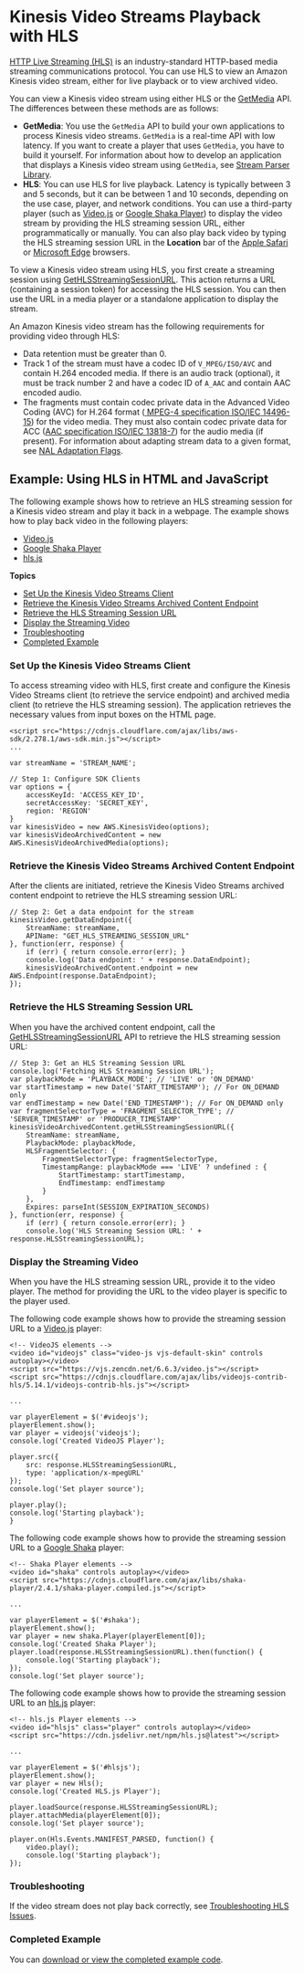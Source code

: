 # Kinesis Video Streams Playback with HLS<a name="how-hls"></a>

[HTTP Live Streaming \(HLS\)](https://en.wikipedia.org/wiki/HTTP_Live_Streaming) is an industry\-standard HTTP\-based media streaming communications protocol\. You can use HLS to view an Amazon Kinesis video stream, either for live playback or to view archived video\.

You can view a Kinesis video stream using either HLS or the [GetMedia](https://docs.aws.amazon.com/kinesisvideostreams/latest/dg/API_dataplane_GetMedia.html) API\. The differences between these methods are as follows:
+ **GetMedia**: You use the `GetMedia` API to build your own applications to process Kinesis video streams\. `GetMedia` is a real\-time API with low latency\. If you want to create a player that uses `GetMedia`, you have to build it yourself\. For information about how to develop an application that displays a Kinesis video stream using `GetMedia`, see [Stream Parser Library](parser-library.md)\.
+ **HLS**: You can use HLS for live playback\. Latency is typically between 3 and 5 seconds, but it can be between 1 and 10 seconds, depending on the use case, player, and network conditions\. You can use a third\-party player \(such as [Video\.js](https://github.com/videojs/video.js/) or [Google Shaka Player](https://github.com/google/shaka-player)\) to display the video stream by providing the HLS streaming session URL, either programmatically or manually\. You can also play back video by typing the HLS streaming session URL in the **Location** bar of the [Apple Safari](https://www.apple.com/safari/) or [Microsoft Edge](https://www.microsoft.com/en-us/windows/microsoft-edge) browsers\.

To view a Kinesis video stream using HLS, you first create a streaming session using [GetHLSStreamingSessionURL](https://docs.aws.amazon.com/kinesisvideostreams/latest/dg/API_reader_GetHLSStreamingSessionURL.html)\. This action returns a URL \(containing a session token\) for accessing the HLS session\. You can then use the URL in a media player or a standalone application to display the stream\. 

An Amazon Kinesis video stream has the following requirements for providing video through HLS:
+ Data retention must be greater than 0\.
+ Track 1 of the stream must have a codec ID of `V_MPEG/ISO/AVC` and contain H\.264 encoded media\. If there is an audio track \(optional\), it must be track number 2 and have a codec ID of `A_AAC` and contain AAC encoded audio\.
+ The fragments must contain codec private data in the Advanced Video Coding \(AVC\) for H\.264 format \([ MPEG\-4 specification ISO/IEC 14496\-15](https://www.iso.org/standard/55980.html)\) for the video media\. They must also contain codec private data for ACC \([AAC specification ISO/IEC 13818\-7](https://www.iso.org/standard/43345.html)\) for the audio media \(if present\)\. For information about adapting stream data to a given format, see [NAL Adaptation Flags](producer-reference-nal.md)\. 

## Example: Using HLS in HTML and JavaScript<a name="how-hls-ex1"></a>

The following example shows how to retrieve an HLS streaming session for a Kinesis video stream and play it back in a webpage\. The example shows how to play back video in the following players:
+ [Video\.js](https://github.com/videojs/video.js/) 
+ [Google Shaka Player](https://github.com/google/shaka-player)
+ [hls\.js](https://github.com/video-dev/hls.js/)

**Topics**
+ [Set Up the Kinesis Video Streams Client](#how-hls-ex1-setup)
+ [Retrieve the Kinesis Video Streams Archived Content Endpoint](#how-hls-ex1-endpoint)
+ [Retrieve the HLS Streaming Session URL](#how-hls-ex1-session)
+ [Display the Streaming Video](#how-hls-ex1-display)
+ [Troubleshooting](#how-hls-ex1-ts)
+ [Completed Example](#how-hls-ex1-complete)

### Set Up the Kinesis Video Streams Client<a name="how-hls-ex1-setup"></a>

To access streaming video with HLS, first create and configure the Kinesis Video Streams client \(to retrieve the service endpoint\) and archived media client \(to retrieve the HLS streaming session\)\. The application retrieves the necessary values from input boxes on the HTML page\.

```
<script src="https://cdnjs.cloudflare.com/ajax/libs/aws-sdk/2.278.1/aws-sdk.min.js"></script>
...

var streamName = 'STREAM_NAME';

// Step 1: Configure SDK Clients
var options = {
    accessKeyId: 'ACCESS_KEY_ID',
    secretAccessKey: 'SECRET_KEY',
    region: 'REGION'
}
var kinesisVideo = new AWS.KinesisVideo(options);
var kinesisVideoArchivedContent = new AWS.KinesisVideoArchivedMedia(options);
```

### Retrieve the Kinesis Video Streams Archived Content Endpoint<a name="how-hls-ex1-endpoint"></a>

After the clients are initiated, retrieve the Kinesis Video Streams archived content endpoint to retrieve the HLS streaming session URL:

```
// Step 2: Get a data endpoint for the stream
kinesisVideo.getDataEndpoint({
    StreamName: streamName,
    APIName: "GET_HLS_STREAMING_SESSION_URL"
}, function(err, response) {
    if (err) { return console.error(err); }
    console.log('Data endpoint: ' + response.DataEndpoint);
    kinesisVideoArchivedContent.endpoint = new AWS.Endpoint(response.DataEndpoint);
});
```

### Retrieve the HLS Streaming Session URL<a name="how-hls-ex1-session"></a>

When you have the archived content endpoint, call the [GetHLSStreamingSessionURL](https://docs.aws.amazon.com/kinesisvideostreams/latest/dg/API_reader_GetHLSStreamingSessionURL.html) API to retrieve the HLS streaming session URL:

```
// Step 3: Get an HLS Streaming Session URL
console.log('Fetching HLS Streaming Session URL');
var playbackMode = 'PLAYBACK_MODE'; // 'LIVE' or 'ON_DEMAND'
var startTimestamp = new Date('START_TIMESTAMP'); // For ON_DEMAND only
var endTimestamp = new Date('END_TIMESTAMP'); // For ON_DEMAND only
var fragmentSelectorType = 'FRAGMENT_SELECTOR_TYPE'; // 'SERVER_TIMESTAMP' or 'PRODUCER_TIMESTAMP'
kinesisVideoArchivedContent.getHLSStreamingSessionURL({
    StreamName: streamName,
    PlaybackMode: playbackMode,
    HLSFragmentSelector: {
        FragmentSelectorType: fragmentSelectorType,
        TimestampRange: playbackMode === 'LIVE' ? undefined : {
            StartTimestamp: startTimestamp,
            EndTimestamp: endTimestamp
        }
    },
    Expires: parseInt(SESSION_EXPIRATION_SECONDS)
}, function(err, response) {
    if (err) { return console.error(err); }
    console.log('HLS Streaming Session URL: ' + response.HLSStreamingSessionURL);
```

### Display the Streaming Video<a name="how-hls-ex1-display"></a>

When you have the HLS streaming session URL, provide it to the video player\. The method for providing the URL to the video player is specific to the player used\.

The following code example shows how to provide the streaming session URL to a [Video\.js](https://github.com/videojs/video.js/) player: 

```
<!-- VideoJS elements -->
<video id="videojs" class="video-js vjs-default-skin" controls autoplay></video>
<script src="https://vjs.zencdn.net/6.6.3/video.js"></script>
<script src="https://cdnjs.cloudflare.com/ajax/libs/videojs-contrib-hls/5.14.1/videojs-contrib-hls.js"></script>

...

var playerElement = $('#videojs');
playerElement.show();
var player = videojs('videojs');
console.log('Created VideoJS Player');

player.src({
    src: response.HLSStreamingSessionURL,
    type: 'application/x-mpegURL'
});
console.log('Set player source');

player.play();
console.log('Starting playback');
}
```

The following code example shows how to provide the streaming session URL to a [Google Shaka](https://github.com/google/shaka-player) player: 

```
<!-- Shaka Player elements -->
<video id="shaka" controls autoplay></video>
<script src="https://cdnjs.cloudflare.com/ajax/libs/shaka-player/2.4.1/shaka-player.compiled.js"></script>
                
...

var playerElement = $('#shaka');
playerElement.show();
var player = new shaka.Player(playerElement[0]);
console.log('Created Shaka Player');
player.load(response.HLSStreamingSessionURL).then(function() {
    console.log('Starting playback');
});
console.log('Set player source');
```

The following code example shows how to provide the streaming session URL to an [hls\.js](https://github.com/video-dev/hls.js/) player: 

```
<!-- hls.js Player elements -->
<video id="hlsjs" class="player" controls autoplay></video>
<script src="https://cdn.jsdelivr.net/npm/hls.js@latest"></script>

...

var playerElement = $('#hlsjs');
playerElement.show();
var player = new Hls();
console.log('Created HLS.js Player');

player.loadSource(response.HLSStreamingSessionURL);
player.attachMedia(playerElement[0]);
console.log('Set player source');

player.on(Hls.Events.MANIFEST_PARSED, function() {
    video.play();
    console.log('Starting playback');
});
```

### Troubleshooting<a name="how-hls-ex1-ts"></a>

If the video stream does not play back correctly, see [Troubleshooting HLS Issues](troubleshooting.md#troubleshooting-hls)\.

### Completed Example<a name="how-hls-ex1-complete"></a>

You can [download or view the completed example code](https://github.com/aws-samples/amazon-kinesis-video-streams-hls-viewer/blob/master/index.html)\.